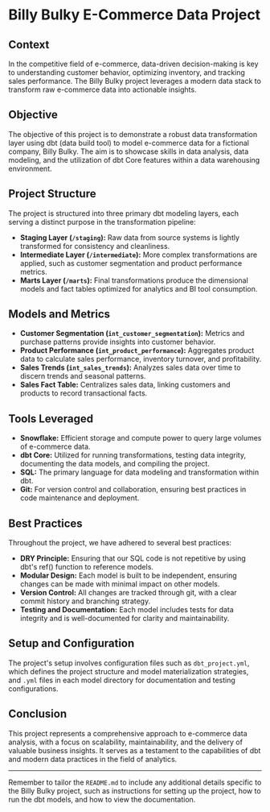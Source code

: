 # Billy Bulky E-Commerce Data Project

## Context

In the competitive field of e-commerce, data-driven decision-making is key to understanding customer behavior, optimizing inventory, and tracking sales performance. The Billy Bulky project leverages a modern data stack to transform raw e-commerce data into actionable insights.

## Objective

The objective of this project is to demonstrate a robust data transformation layer using dbt (data build tool) to model e-commerce data for a fictional company, Billy Bulky. The aim is to showcase skills in data analysis, data modeling, and the utilization of dbt Core features within a data warehousing environment.

## Project Structure

The project is structured into three primary dbt modeling layers, each serving a distinct purpose in the transformation pipeline:

- **Staging Layer (`/staging`):** Raw data from source systems is lightly transformed for consistency and cleanliness.
- **Intermediate Layer (`/intermediate`):** More complex transformations are applied, such as customer segmentation and product performance metrics.
- **Marts Layer (`/marts`):** Final transformations produce the dimensional models and fact tables optimized for analytics and BI tool consumption.

## Models and Metrics

- **Customer Segmentation (`int_customer_segmentation`):** Metrics and purchase patterns provide insights into customer behavior.
- **Product Performance (`int_product_performance`):** Aggregates product data to calculate sales performance, inventory turnover, and profitability.
- **Sales Trends (`int_sales_trends`):** Analyzes sales data over time to discern trends and seasonal patterns.
- **Sales Fact Table:** Centralizes sales data, linking customers and products to record transactional facts.

## Tools Leveraged

- **Snowflake:** Efficient storage and compute power to query large volumes of e-commerce data.
- **dbt Core:** Utilized for running transformations, testing data integrity, documenting the data models, and compiling the project.
- **SQL:** The primary language for data modeling and transformation within dbt.
- **Git:** For version control and collaboration, ensuring best practices in code maintenance and deployment.

## Best Practices

Throughout the project, we have adhered to several best practices:

- **DRY Principle:** Ensuring that our SQL code is not repetitive by using dbt's ref() function to reference models.
- **Modular Design:** Each model is built to be independent, ensuring changes can be made with minimal impact on other models.
- **Version Control:** All changes are tracked through git, with a clear commit history and branching strategy.
- **Testing and Documentation:** Each model includes tests for data integrity and is well-documented for clarity and maintainability.

## Setup and Configuration

The project's setup involves configuration files such as `dbt_project.yml`, which defines the project structure and model materialization strategies, and `.yml` files in each model directory for documentation and testing configurations.

## Conclusion

This project represents a comprehensive approach to e-commerce data analysis, with a focus on scalability, maintainability, and the delivery of valuable business insights. It serves as a testament to the capabilities of dbt and modern data practices in the field of analytics.

---

Remember to tailor the `README.md` to include any additional details specific to the Billy Bulky project, such as instructions for setting up the project, how to run the dbt models, and how to view the documentation.
